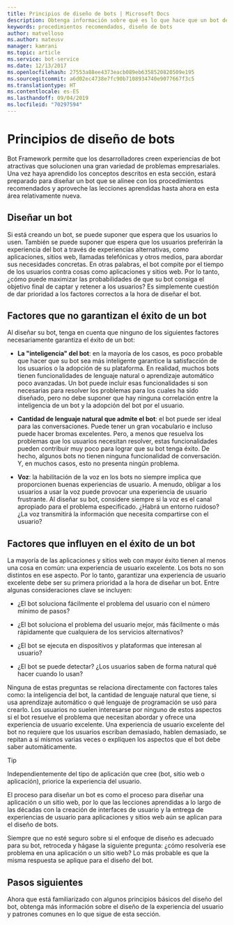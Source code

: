 ```yaml
---
title: Principios de diseño de bots | Microsoft Docs
description: Obtenga información sobre qué es lo que hace que un bot de conversación sea bueno y cómo planear y diseñar bots para que se ajusten a sus necesidades y satisfagan a sus usuarios.
keywords: procedimientos recomendados, diseño de bots
author: matvelloso
ms.author: mateusv
manager: kamrani
ms.topic: article
ms.service: bot-service
ms.date: 12/13/2017
ms.openlocfilehash: 27553a88ee4373eacb089eb6358520820509e195
ms.sourcegitcommit: a6d02ec4738e7fc90b7108934740e9077667f3c5
ms.translationtype: HT
ms.contentlocale: es-ES
ms.lasthandoff: 09/04/2019
ms.locfileid: "70297594"
---
```

# <a name="principles-of-bot-design"></a>Principios de diseño de bots

Bot Framework permite que los desarrolladores creen experiencias de bot atractivas que solucionen una gran variedad de problemas empresariales. Una vez haya aprendido los conceptos descritos en esta sección, estará preparado para diseñar un bot que se alinee con los procedimientos recomendados y aproveche las lecciones aprendidas hasta ahora en esta área relativamente nueva. 

## <a name="designing-a-bot"></a>Diseñar un bot

Si está creando un bot, se puede suponer que espera que los usuarios lo usen. También se puede suponer que espera que los usuarios preferirán la experiencia del bot a través de experiencias alternativas, como aplicaciones, sitios web, llamadas telefónicas y otros medios, para abordar sus necesidades concretas. En otras palabras, el bot compite por el tiempo de los usuarios contra cosas como aplicaciones y sitios web. Por lo tanto, ¿cómo puede maximizar las probabilidades de que su bot consiga el objetivo final de captar y retener a los usuarios? Es simplemente cuestión de dar prioridad a los factores correctos a la hora de diseñar el bot.

## <a name="factors-that-do-not-guarantee-a-bots-success"></a>Factores que no garantizan el éxito de un bot

Al diseñar su bot, tenga en cuenta que ninguno de los siguientes factores necesariamente garantiza el éxito de un bot: 

- **La "inteligencia" del bot**: en la mayoría de los casos, es poco probable que hacer que su bot sea más inteligente garantice la satisfacción de los usuarios o la adopción de su plataforma. En realidad, muchos bots tienen funcionalidades de lenguaje natural o aprendizaje automático poco avanzadas. Un bot puede incluir esas funcionalidades si son necesarias para resolver los problemas para los cuales ha sido diseñado, pero no debe suponer que hay ninguna correlación entre la inteligencia de un bot y la adopción del bot por el usuario.

- **Cantidad de lenguaje natural que admite el bot**: el bot puede ser ideal para las conversaciones. Puede tener un gran vocabulario e incluso puede hacer bromas excelentes. Pero, a menos que resuelva los problemas que los usuarios necesitan resolver, estas funcionalidades pueden contribuir muy poco para lograr que su bot tenga éxito. De hecho, algunos bots no tienen ninguna funcionalidad de conversación. Y, en muchos casos, esto no presenta ningún problema.

- **Voz**: la habilitación de la voz en los bots no siempre implica que proporcionen buenas experiencias de usuario. A menudo, obligar a los usuarios a usar la voz puede provocar una experiencia de usuario frustrante. Al diseñar su bot, considere siempre si la voz es el canal apropiado para el problema especificado. ¿Habrá un entorno ruidoso? ¿La voz transmitirá la información que necesita compartirse con el usuario? 

## <a name="factors-that-do-influence-a-bots-success"></a>Factores que influyen en el éxito de un bot

La mayoría de las aplicaciones y sitios web con mayor éxito tienen al menos una cosa en común: una experiencia de usuario excelente. Los bots no son distintos en ese aspecto. Por lo tanto, garantizar una experiencia de usuario excelente debe ser su primera prioridad a la hora de diseñar un bot. Entre algunas consideraciones clave se incluyen:

- ¿El bot soluciona fácilmente el problema del usuario con el número mínimo de pasos?

- ¿El bot soluciona el problema del usuario mejor, más fácilmente o más rápidamente que cualquiera de los servicios alternativos?

- ¿El bot se ejecuta en dispositivos y plataformas que interesan al usuario?

- ¿El bot se puede detectar? ¿Los usuarios saben de forma natural qué hacer cuando lo usan?

Ninguna de estas preguntas se relaciona directamente con factores tales como: la inteligencia del bot, la cantidad de lenguaje natural que tiene, si usa aprendizaje automático o qué lenguaje de programación se usó para crearlo. Los usuarios no suelen interesarse por ninguno de estos aspectos si el bot resuelve el problema que necesitan abordar y ofrece una experiencia de usuario excelente. Una experiencia de usuario excelente del bot no requiere que los usuarios escriban demasiado, hablen demasiado, se repitan a sí mismos varias veces o expliquen los aspectos que el bot debe saber automáticamente.

> [!TIP]
> Independientemente del tipo de aplicación que cree (bot, sitio web o aplicación), priorice la experiencia del usuario.

El proceso para diseñar un bot es como el proceso para diseñar una aplicación o un sitio web, por lo que las lecciones aprendidas a lo largo de las décadas con la creación de interfaces de usuario y la entrega de experiencias de usuario para aplicaciones y sitios web aún se aplican para el diseño de bots. 

Siempre que no esté seguro sobre si el enfoque de diseño es adecuado para su bot, retroceda y hágase la siguiente pregunta: ¿cómo resolvería ese problema en una aplicación o un sitio web? Lo más probable es que la misma respuesta se aplique para el diseño del bot. 

## <a name="next-steps"></a>Pasos siguientes

Ahora que está familiarizado con algunos principios básicos del diseño del bot, obtenga más información sobre el diseño de la experiencia del usuario y patrones comunes en lo que sigue de esta sección.